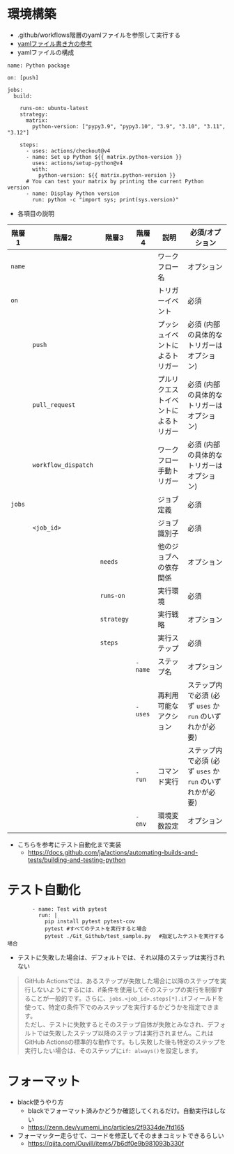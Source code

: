 # 環境構築
- .github/workflows階層のyamlファイルを参照して実行する
- [yamlファイル書き方の参考](https://qiita.com/shun198/items/14cdba2d8e58ab96cf95)
- yamlファイルの構成  

```YAML:sample
name: Python package

on: [push]

jobs:
  build:

    runs-on: ubuntu-latest
    strategy:
      matrix:
        python-version: ["pypy3.9", "pypy3.10", "3.9", "3.10", "3.11", "3.12"]

    steps:
      - uses: actions/checkout@v4
      - name: Set up Python ${{ matrix.python-version }}
        uses: actions/setup-python@v4
        with:
          python-version: ${{ matrix.python-version }}
      # You can test your matrix by printing the current Python version
      - name: Display Python version
        run: python -c "import sys; print(sys.version)"
```
- 各項目の説明

| 階層1         | 階層2        | 階層3        | 階層4                 | 説明                       | 必須/オプション           |
|---------------|--------------|--------------|----------------------|----------------------------|-------------------------|
| `name`        |              |              |                      | ワークフロー名             | オプション               |
| `on`          |              |              |                      | トリガーイベント            | 必須                    |
|               | `push`       |              |                      | プッシュイベントによるトリガー | 必須 (内部の具体的なトリガーはオプション) |
|               | `pull_request`|              |                      | プルリクエストイベントによるトリガー | 必須 (内部の具体的なトリガーはオプション) |
|               | `workflow_dispatch`|         |                      | ワークフロー手動トリガー    | 必須 (内部の具体的なトリガーはオプション) |
| `jobs`        |              |              |                      | ジョブ定義                | 必須                    |
|               | `<job_id>`   |              |                      | ジョブ識別子              | 必須                    |
|               |              | `needs`      |                      | 他のジョブへの依存関係   | オプション          |
|               |              | `runs-on`    |                      | 実行環境               | 必須              |
|               |              | `strategy`   |                      | 実行戦略              | オプション          |
|               |              | `steps`      |                      | 実行ステップ           | 必須              |
|               |              |              | `- name`             | ステップ名             | オプション         |
|               |              |              | `- uses`             | 再利用可能なアクション   | ステップ内で必須 (必ず `uses` か `run` のいずれかが必要) |
|               |              |              | `- run`              | コマンド実行           | ステップ内で必須 (必ず `uses` か `run` のいずれかが必要) |
|               |              |              | `- env`              | 環境変数設定            | オプション          |

- こちらを参考にテスト自動化まで実装
  - https://docs.github.com/ja/actions/automating-builds-and-tests/building-and-testing-python

# テスト自動化
```
        - name: Test with pytest
          run: |
            pip install pytest pytest-cov
            pytest #すべてのテストを実行すると場合
            pytest ./Git_Github/test_sample.py 　#指定したテストを実行する場合
```
- テストに失敗した場合は、デフォルトでは、それ以降のステップは実行されない
>GitHub Actionsでは、あるステップが失敗した場合に以降のステップを実行しないようにするには、if条件を使用してそのステップの実行を制御することが一般的です。さらに、```jobs.<job_id>.steps[*].if```フィールドを使って、特定の条件下でのみステップを実行するかどうかを指定できます。  
>ただし、テストに失敗するとそのステップ自体が失敗とみなされ、デフォルトでは失敗したステップ以降のステップは実行されません。これはGitHub Actionsの標準的な動作です。もし失敗した後も特定のステップを実行したい場合は、そのステップに```if: always()```を設定します。
# フォーマット  
  - black使うやり方
    - blackでフォーマット済みかどうか確認してくれるだけ。自動実行はしない
    - https://zenn.dev/yumemi_inc/articles/2f9334de7fd165
  - フォーマッター走らせて、コードを修正してそのままコミットできるらしい
    - https://qiita.com/Ouvill/items/7b6df0e9b981093b330f